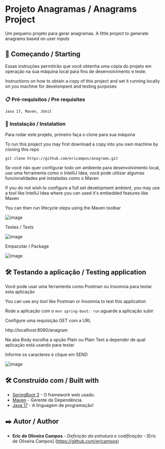 # Projeto Anagramas / Anagrams Project

Um pequeno projeto para gerar anagramas. A little project to generate anagrams based on user inputs

## 🚀 Começando / Starting

Essas instruções permitirão que você obtenha uma cópia do projeto em operação na sua máquina local para fins de desenvolvimento e teste.

Instructions on how to obtain a copy of this project and set it running locally on you machine for develompent and testing purposes


### 📋 Pré-requisitos / Pre requisites

```
Java 17, Maven, JUnit
```

### 🔧 Instalação / Instalation

Para rodar este projeto, primeiro faça o clone para sua máquina

To run this project you may first download a copy into you own machine by cloning this repo

```
git clone https://github.com/ericampos/anagrams.git
```

Se você não quer configurar todo um ambiente para desenvolvimento local, use uma ferramenta como o IntelliJ Idea, você pode utilizar algumas funcionalidades pré instaladas como o Maven

If you do not wish to configure a full set development ambient, you may use a tool like IntelliJ Idea where you can used it's embedded features like Maven

You can then run lifecycle steps using the Maven toolbar

![image](https://github.com/user-attachments/assets/f1a9f30f-f821-4bdd-858b-8bf57c82a09d)

Testes / Tests

![image](https://github.com/user-attachments/assets/0bfa5ddf-5acf-4316-a76b-f10477e3c9a4)

Empacotar / Package

![image](https://github.com/user-attachments/assets/6a30a50d-725f-4247-911f-ecb87839311b)

## 🛠️ Testando a aplicação / Testing application

Você pode usar uma ferramenta como Postman ou Insomnia para testar esta aplicação

You can use any tool like Postman or Insomnia to test this application

Rode a aplicação com o ``` mvn spring-boot: run ``` aguarde a aplicação subir 

Configure uma requisição GET com a URL

http://localhost:8080/anagram

Na aba Body escolha a opção Plain ou Plain Text a depender de qual aplicação está usando para testar

Informe os caracteres e clique em SEND

![image](https://github.com/user-attachments/assets/27fddc27-3a0d-4d60-a219-3ed45e971d38)

## 🛠️ Construído com / Built with

* [SpringBoot 3](https://spring.io/projects/spring-boot) - O framework web usado. 
* [Maven](https://maven.apache.org/) - Gerente de Dependência
* [Java 17](https://www.oracle.com/java/technologies/javase/jdk17-archive-downloads.html) - A linguagem de programação!

## ✒️ Autor / Author

* **Eric de Oliveira Campos** - *Definição da estrutura e codificação* - [Eric de Oliveira Campos] (https://github.com/ericampos)
